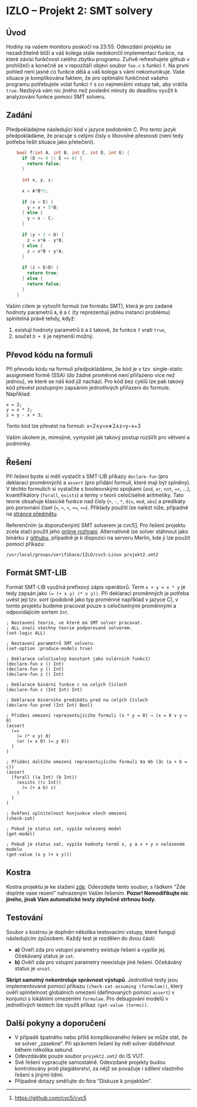 
IZLO – Projekt 2: SMT solvery
=============================

Úvod
----

Hodiny na vašem monitoru poskočí na 23:55. Odevzdání projektu se nezadržitelně blíží a váš kolega stále nedokončil implementaci funkce, na které závisí funkčnost celého zbytku programu. Zuřivě refreshujete github v prohlížeči a konečně se v repozitáři objeví soubor `foo.c` s funkcí `f`. Na první pohled není jasné co funkce dělá a váš kolega s vámi nekomunikuje. Vaše situace je komplikována faktem, že pro optimální funkčnost vašeho programu potřebujete volat funkci `f` s co nejmenšími vstupy tak, aby vrátila `true`. Nezbývá vám nic jiného než poslední minuty do deadlinu využít k analyzování funkce pomocí SMT solveru.

Zadání
------

Předpokládejme následující kód v jazyce podobném C. Pro tento jazyk předpokládáme, že pracuje s celými čísly o libovolné přesnosti (není tedy potřeba řešit situace jako přetečení).

```c
    bool f(int A, int B, int C, int D, int E) {
      if (D <= 0 || E <= 0) {
        return false;
      }
    
      int x, y, z;
    
      x = A*B*2;
    
      if (x < E) {
        y = x + 5*B;
      } else {
        y = x - C;
      }
    
      if (y + 2 < D) {
        z = x*A - y*B;
      } else {
        z = x*B + y*A;
      }
    
      if (z < E+D) {
        return true;
      } else {
        return false;
      }
    }
```

Vaším cílem je vytvořit formuli (ve formátu SMT), která je pro zadané hodnoty parametrů `A`, `B` a `C` (ty reprezentují jednu instanci problému) splnitelná právě tehdy, když:

1.  existují hodnoty parametrů `D` a `E` takové, že funkce `f` vratí `true`,
2.  součet `D + E` je nejmenší možný.

Převod kódu na formuli
----------------------

Při převodu kódu na formuli předpokládáme, že kód je v tzv. single-static assignment formě (SSA) (do žádné proměnné není přiřazeno více než jednou), ve které se náš kód již nachází. Pro kód bez cyklů lze pak takový kód převést postupným zapsáním jednotlivých přiřazení do formule. Například:

    x = 2;
    y = x * 2;
    z = y - x + 3;

Tento kód lze převést na formuli: x\=2∧y\=x∗2∧z\=y−x+3

Vaším úkolem je, mimojiné, vymyslet jak takový postup rozšířit pro větvení a podmínky.

Řešení
------

Při řešení byste si měli vystačit s SMT-LIB příkazy `declare-fun` (pro deklaraci proměnných) a `assert` (pro přidání formulí, které mají být splněny). V těchto formulích si vystačíte s booleovskými spojkami (`and`, `or`, `not`, `=>`, …), kvantifikátory (`forall`, `exists`) a termy v teorii celočíselné aritmetiky. Tato teorie obsahuje klasické funkce nad čísly (`+`, `-`, `*`, `div`, `mod`, `abs`) a predikáty pro porovnání čísel (`=`, `>`, `<`, `<=`, `>=`). Příklady použití lze nalézt níže, případně na [stránce předmětu](https://moodle.vut.cz/mod/page/view.php?id=395962).

Referenčním (a doporučeným) SMT solverem je cvc5[1](https://www.fit.vutbr.cz/study/courses/IZLO/public/projekty/projekt2/zadani.html#fn1). Pro řešení projektu zcela stačí použít jeho [online rozhraní](https://cvc5.github.io/app/). Alternativně lze solver stáhnout jako binárku z [githubu](https://github.com/cvc5/cvc5/releases/tag/cvc5-1.0.5), případně je k dispozici na serveru Merlin, kde ji lze použít pomocí příkazu:

`/usr/local/groups/verifikace/IZLO/cvc5-Linux projekt2.smt2`

Formát SMT-LIB
--------------

Formát SMT-LIB využívá prefixový zápis operátorů. Term `x + y = x * y` je tedy zapsán jako `(= (+ x y) (* x y))`. Při deklaraci proměnných je potřeba uvést její tzv. _sort_ (podobně jako typ proměnné například v jazyce C), v tomto projektu budeme pracovat pouze s celočíselnými proměnnými a odpovídajícím sortem `Int`.

    ; Nastavení teorie, ve které má SMT solver pracovat.
    ; ALL značí všechny teorie podporované solverem.
    (set-logic ALL)
    
    ; Nastavení parametrů SMT solveru.
    (set-option :produce-models true)
    
    ; Deklarace celočíselný konstant jako nulárních funkcí)
    (declare-fun x () Int)
    (declare-fun y () Int)
    (declare-fun z () Int)
    
    ; Deklarace binární funkce c na celých číslech
    (declare-fun c (Int Int) Int)
    
    ; Deklarace binárního predikátu pred na celých číslech
    (declare-fun pred (Int Int) Bool)
    
    ; Přidání omezení reprezentujícího formuli (x * y = 0) → (x = 0 ∨ y = 0)
    (assert
      (=>
        (= (* x y) 0)
        (or (= x 0) (= y 0))
      )  
    )
    
    ; Přidání dalšího omezení reprezentujícího formuli ∀a ∀b (∃c (a + b = c))
    (assert
      (forall ((a Int) (b Int))
        (exists ((c Int))
          (= (+ a b) c)
        )
      )
    )
    
    ; Ověření splnitelnost konjunkce všech omezení
    (check-sat)
    
    ; Pokud je status sat, vypíše nalezený model
    (get-model)
    
    ; Pokud je status sat, vypíše hodnoty termů x, y a x + y v nalezeném modelu
    (get-value (x y (+ x y)))
    

Kostra
------

Kostra projektu je ke stažení [zde](https://www.fit.vutbr.cz/study/courses/IZLO/public/projekty/projekt2/projekt2.smt2). Odevzdejte tento soubor, s řádkem “Zde doplnte vase reseni” nahrazeným Vaším řešením. **Pozor! Nemodifikujte nic jiného, jinak Vám automatické testy zbytečně strhnou body.**

Testování
---------

Soubor s kostrou je doplněn několika testovacími vstupy, které fungují následujícím způsobem. Každý test je rozdělen do dvou částí:

*   **a)** Oveří zda pro vstupní parametry existuje řešení a vypíše jej. Očekávaný status je `sat`.
*   **b)** Ověří zda pro vstupní parametry neexistuje jiné řešení. Očekáváný status je `unsat`.

**Skript samotný nekontroluje správnost výstupů**. Jednotlivé testy jsou implementované pomocí příkazu `(check-sat-assuming (formulae))`, který ověří splnitelnost globálních omezení (definovaných pomocí `assert`) v konjunci s lokálními omezeními `formulae`. Pro debugování modelů v jednotlivých testech lze využít příkaz `(get-value (terms))`.

Další pokyny a doporučení
-------------------------

*   V případě špatného nebo příliš komplikovaného řešení se může stát, že se solver „zasekne“. Při správném řešení by měl solver doběhnout během několika sekund.
*   Odevzdáváte pouze soubor `projekt2.smt2` do IS VUT.
*   Své řešení vypracujte samostatně. Odevzdané projekty budou kontrolovány proti plagiátorství, za nějž se považuje i sdílení vlastního řešení s jinými lidmi.
*   Případné dotazy směřujte do fóra “Diskuze k projektům”.

* * *

1.  https://github.com/cvc5/cvc5